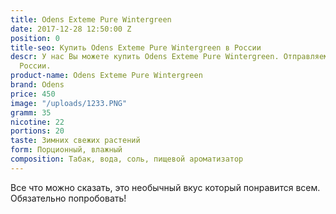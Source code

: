 ```yaml
---
title: Odens Exteme Pure Wintergreen
date: 2017-12-28 12:50:00 Z
position: 0
title-seo: Купить Odens Exteme Pure Wintergreen в России
descr: У нас Вы можете купить Odens Exteme Pure Wintergreen. Отправляем по всей территории
  России.
product-name: Odens Exteme Pure Wintergreen
brand: Odens
price: 450
image: "/uploads/1233.PNG"
gramm: 35
nicotine: 22
portions: 20
taste: Зимних свежих растений
form: Порционный, влажный
composition: Табак, вода, соль, пищевой ароматизатор
---
```


Все что можно сказать, это необычный вкус который понравится всем. Обязательно попробовать!